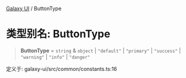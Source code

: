 [Galaxy UI](../index.md) / ButtonType

# 类型别名: ButtonType

> **ButtonType** = `string` & `object` \| `"default"` \| `"primary"` \| `"success"` \| `"warning"` \| `"info"` \| `"danger"`

定义于: galaxy-ui/src/common/constants.ts:16
